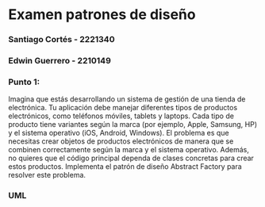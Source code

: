 # Examen patrones de diseño
### Santiago Cortés - 2221340
### Edwin Guerrero - 2210149

### Punto 1:
Imagina que estás desarrollando un sistema de gestión de una tienda de electrónica. Tu aplicación debe manejar diferentes tipos de productos electrónicos, como teléfonos móviles, tablets y laptops. Cada tipo de producto tiene variantes según la marca (por ejemplo, Apple, Samsung, HP) y el sistema operativo (iOS, Android, Windows).    El problema es que necesitas crear objetos de productos electrónicos de manera que se combinen correctamente según la marca y el sistema operativo. Además, no quieres que el código principal dependa de clases concretas para crear estos productos. Implementa el patrón de diseño Abstract Factory para resolver este problema.
### UML


